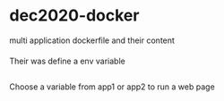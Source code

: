 # dec2020-docker
multi application dockerfile and their content

####

Their was define a env variable

##
Choose  a variable from  app1 or app2  to run a web page 


